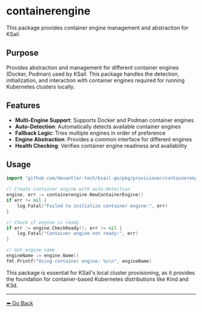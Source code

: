 # containerengine

This package provides container engine management and abstraction for KSail.

## Purpose

Provides abstraction and management for different container engines (Docker, Podman) used by KSail. This package handles the detection, initialization, and interaction with container engines required for running Kubernetes clusters locally.

## Features

- **Multi-Engine Support**: Supports Docker and Podman container engines
- **Auto-Detection**: Automatically detects available container engines
- **Fallback Logic**: Tries multiple engines in order of preference
- **Engine Abstraction**: Provides a common interface for different engines
- **Health Checking**: Verifies container engine readiness and availability

## Usage

```go
import "github.com/devantler-tech/ksail-go/pkg/provisioner/containerengine"

// Create container engine with auto-detection
engine, err := containerengine.NewContainerEngine()
if err != nil {
    log.Fatal("Failed to initialize container engine:", err)
}

// Check if engine is ready
if err := engine.CheckReady(); err != nil {
    log.Fatal("Container engine not ready:", err)
}

// Get engine name
engineName := engine.Name()
fmt.Printf("Using container engine: %s\n", engineName)
```

This package is essential for KSail's local cluster provisioning, as it provides the foundation for container-based Kubernetes distributions like Kind and K3d.

---

[⬅️ Go Back](../../../README.md)
